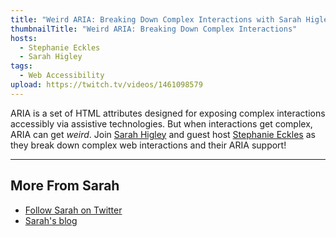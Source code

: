 ```yaml
---
title: "Weird ARIA: Breaking Down Complex Interactions with Sarah Higley"
thumbnailTitle: "Weird ARIA: Breaking Down Complex Interactions"
hosts:
  - Stephanie Eckles
  - Sarah Higley
tags:
  - Web Accessibility
upload: https://twitch.tv/videos/1461098579
---
```


ARIA is a set of HTML attributes designed for exposing complex interactions accessibly via assistive technologies. But when interactions get complex, ARIA can get *weird*. Join [Sarah Higley](https://twitter.com/codingchaos) and guest host [Stephanie Eckles](https://twitter.com/5t3ph) as they break down complex web interactions and their ARIA support!

---

## More From Sarah

- [Follow Sarah on Twitter](https://twitter.com/codingchaos)
- [Sarah's blog](https://sarahmhigley.com)